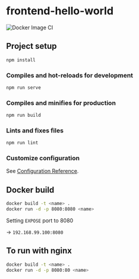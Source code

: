 # frontend-hello-world

![Docker Image CI](https://github.com/vives-projectwerk-2-2020/Frontend/workflows/Docker%20Image%20CI/badge.svg?branch=master)

## Project setup

```bash
npm install
```

### Compiles and hot-reloads for development

```bash
npm run serve
```

### Compiles and minifies for production

```bash
npm run build
```

### Lints and fixes files

```bash
npm run lint
```

### Customize configuration

See [Configuration Reference](https://cli.vuejs.org/config/).

## Docker build

```bash
docker build -t <name> .
docker run -d -p 8080:8080 <name>
```

Setting `EXPOSE` port to 8080

-> `192.168.99.100:8080`

## To run with nginx

```bash
docker build -t <name> .
docker run -d -p 8080:80 <name>
```
